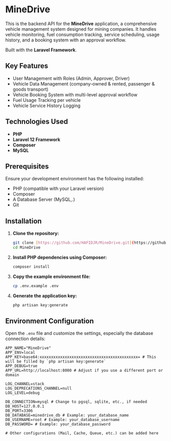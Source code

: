 # MineDrive

This is the backend API for the **MineDrive** application, a comprehensive vehicle management system designed for mining companies. It handles vehicle monitoring, fuel consumption tracking, service scheduling, usage history, and a booking system with an approval workflow.

Built with the **Laravel Framework**.

## Key Features

-   User Management with Roles (Admin, Approver, Driver)
-   Vehicle Data Management (company-owned & rented, passenger & goods transport)
-   Vehicle Booking System with multi-level approval workflow
-   Fuel Usage Tracking per vehicle
-   Vehicle Service History Logging

## Technologies Used

-   **PHP**
-   **Laravel 12 Framework** 
-   **Composer** 
-   **MySQL**

## Prerequisites

Ensure your development environment has the following installed:
-   PHP (compatible with your Laravel version)
-   Composer
-   A Database Server (MySQL,.)
-   Git

## Installation

1.  **Clone the repository:**
    ```bash
    git clone [https://github.com/HAFIDJR/MineDrive.git](https://github.com/HAFIDJR/MineDrive.git)
    cd MineDrive
    ```

2.  **Install PHP dependencies using Composer:**
    ```bash
    composer install
    ```

3.  **Copy the example environment file:**
    ```bash
    cp .env.example .env
    ```

4.  **Generate the application key:**
    ```bash
    php artisan key:generate
    ```

## Environment Configuration

Open the `.env` file and customize the settings, especially the database connection details:

```dotenv
APP_NAME="MineDrive"
APP_ENV=local
APP_KEY=base64:xxxxxxxxxxxxxxxxxxxxxxxxxxxxxxxxxxxxxxxxxxx= # This will be filled by `php artisan key:generate`
APP_DEBUG=true
APP_URL=http://localhost:8000 # Adjust if you use a different port or domain

LOG_CHANNEL=stack
LOG_DEPRECATIONS_CHANNEL=null
LOG_LEVEL=debug

DB_CONNECTION=mysql # Change to pgsql, sqlite, etc., if needed
DB_HOST=127.0.0.1
DB_PORT=3306
DB_DATABASE=minedrive_db # Example: your_database_name
DB_USERNAME=root # Example: your_database_username
DB_PASSWORD= # Example: your_database_password

# Other configurations (Mail, Cache, Queue, etc.) can be added here